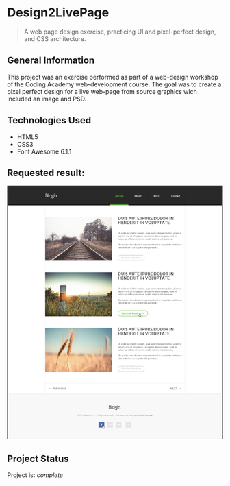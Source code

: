 # Design2LivePage
> A web page design exercise, practicing UI and pixel-perfect design, and CSS architecture.


## General Information
This project was an exercise performed as part of a web-design workshop of the Coding Academy web-development course. The goal was to create a pixel perfect design for a live web-page from source graphics wich included an image and PSD.


## Technologies Used
- HTML5
- CSS3
- Font Awesome 6.1.1

## Requested result:
![Example screenshot](./pictures/for-readme/misterBlogger.png)


## Project Status
Project is: _complete_ 
